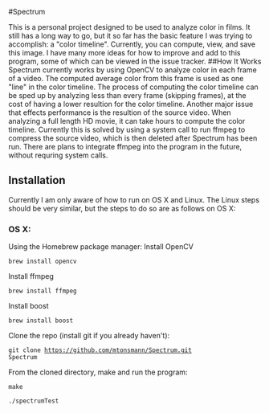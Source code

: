 #Spectrum
<body>This is a personal project designed to be used to analyze color in films. It still has a long way to go, but it so far has the basic feature I was trying to accomplish: a "color timeline". Currently, you can compute, view, and save this image. I have many more ideas for how to improve and add to this program, some of which can be viewed in the issue tracker.</body>
##How It Works
<body>Spectrum currently works by using OpenCV to analyze color in each frame of a video. The computed average color from this frame is used as one "line" in the color timeline. The process of computing the color timeline can be sped up by analyzing less than every frame (skipping frames), at the cost of having a lower resultion for the color timeline.</body>


<body>Another major issue that effects performance is the resultion of the source video. When analyzing a full length HD movie, it can take hours to compute the color timeline. Currently this is solved by using a system call to run ffmpeg to compress the source video, which is then deleted after Spectrum has been run. There are plans to integrate ffmpeg into the program in the future, without requring system calls.</body>

## Installation

<body>Currently I am only aware of how to run on OS X and Linux. The Linux steps should be very similar, but the steps to do so are as follows on OS X: </body>

### OS X:
<body>Using the Homebrew package manager: </body>

<body>Install OpenCV

<code>brew install opencv </code>

Install ffmpeg

<code>brew install ffmpeg </code>

Install boost

<code>brew install boost</code>

Clone the repo (install git if you already haven't):

<code>git clone https://github.com/mtonsmann/Spectrum.git Spectrum</code>

From the cloned directory, make and run the program:

<code>make</code>

<code>./spectrumTest</code>
